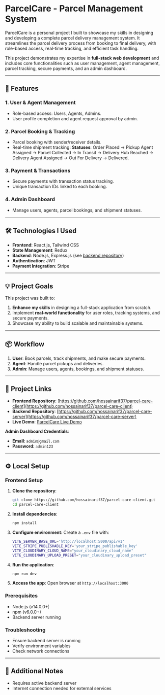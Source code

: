 # ParcelCare - Parcel Management System
ParcelCare is a personal project I built to showcase my skills in designing and developing a complete parcel delivery management system. It streamlines the parcel delivery process from booking to final delivery, with role-based access, real-time tracking, and efficient task handling.

This project demonstrates my expertise in **full-stack web development** and includes core functionalities such as user management, agent management, parcel tracking, secure payments, and an admin dashboard.

---

## 🚀 Features
### **1. User & Agent Management**
- Role-based access: Users, Agents, Admins.
- User profile completion and agent request approval by admin.

### **2. Parcel Booking & Tracking**
- Parcel booking with sender/receiver details.
- Real-time shipment tracking:
    **Statuses**: Order Placed → Pickup Agent Assigned → Parcel Collected → In Transit → Delivery Hub Reached → Delivery Agent Assigned → Out For Delivery → Delivered.

### **3. Payment & Transactions**
- Secure payments with transaction status tracking.
- Unique transaction IDs linked to each booking.

### **4. Admin Dashboard**
- Manage users, agents, parcel bookings, and shipment statuses.

---

## 🛠️ Technologies I Used
- **Frontend**: React.js, Tailwind CSS
- **State Management**: Redux
- **Backend**: Node.js, Express.js (see [backend repository](https://github.com/hossainarif37/parcel-care-server))
- **Authentication**: JWT
- **Payment Integration**: Stripe

---

## 💡 Project Goals
This project was built to:
1. **Enhance my skills** in designing a full-stack application from scratch.
2. Implement **real-world functionality** for user roles, tracking systems, and secure payments.
3. Showcase my ability to build scalable and maintainable systems.

---

## 📦 Workflow
1. **User**: Book parcels, track shipments, and make secure payments.
2. **Agent**: Handle parcel pickups and deliveries.
3. **Admin**: Manage users, agents, bookings, and shipment statuses.

---

## 🔗 Project Links
- **Frontend Repository**: [https://github.com/hossainarif37/parcel-care-client](https://github.com/hossainarif37/parcel-care-client)
- **Backend Repository**: [https://github.com/hossainarif37/parcel-care-server](https://github.com/hossainarif37/parcel-care-server)
- **Live Demo**: [ParcelCare Live Demo](https://parcel-care.vercel.app)

**Admin Dashboard Credentials**:
- **Email**: `admin@gmail.com`
- **Password**: `admin123`

---

## ⚙️ Local Setup

### **Frontend Setup**
1. **Clone the repository**:
    ```bash
    git clone https://github.com/hossainarif37/parcel-care-client.git
    cd parcel-care-client
    ```

2. **Install dependencies**:
    ```bash
    npm install
    ```

3. **Configure environment**:
    Create a `.env` file with:
    ```bash
    VITE_SERVER_BASE_URL='http://localhost:5000/api/v1'
    VITE_STRIPE_PUBLISHABLE_KEY='your_stripe_publishable_key'
    VITE_CLOUDINARY_CLOUD_NAME="your_cloudinary_cloud_name"
    VITE_CLOUDINARY_UPLOAD_PRESET="your_cloudinary_upload_preset"
    ```

4. **Run the application**:
    ```bash
    npm run dev
    ```

5. **Access the app**:
    Open browser at `http://localhost:3000`

### **Prerequisites**
- Node.js (v14.0.0+)
- npm (v6.0.0+)
- Backend server running

### **Troubleshooting**
- Ensure backend server is running
- Verify environment variables
- Check network connections

---

## 📝 Additional Notes
- Requires active backend server
- Internet connection needed for external services